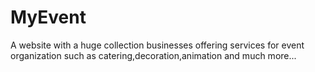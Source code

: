 # MyEvent
A website with a huge collection businesses offering services for event organization such as catering,decoration,animation and much more...

